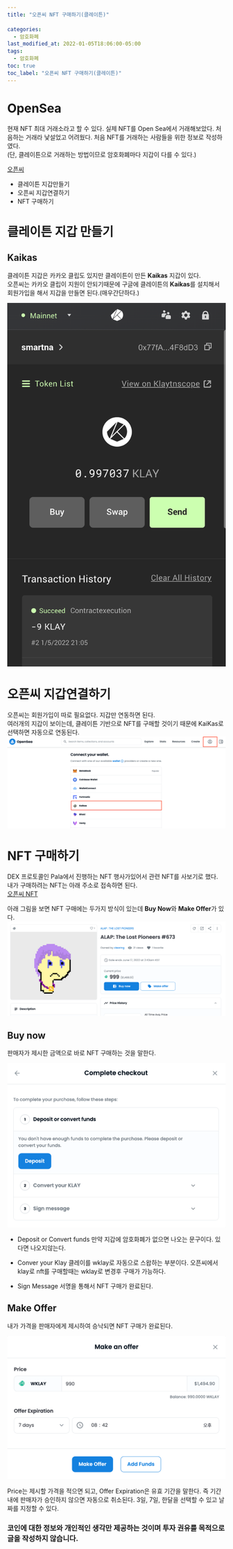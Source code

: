 ```yaml
---
title: "오픈씨 NFT 구매하기(클레이튼)"

categories:
  - 암호화폐
last_modified_at: 2022-01-05T18:06:00-05:00
tags:
  - 암호화폐
toc: true
toc_label: "오픈씨 NFT 구매하기(클레이튼)"
---
```


# OpenSea
현재 NFT 최대 거래소라고 할 수 있다. 실제 NFT를 Open Sea에서 거래해보았다. 처음하는 거래라 낯설었고 어려웠다. 처음 NFT를 거래하는 사람들을 위한 정보로 작성하였다.<br>
(단, 클레이튼으로 거래하는 방법이므로 암호화폐마다 지갑이 다를 수 있다.)<br>

[오픈씨](https://opensea.io/)<br>

- 클레이튼 지갑만들기
- 오픈씨 지갑연결하기
- NFT 구매하기

# 클레이튼 지갑 만들기
## Kaikas
클레이튼 지갑은 카카오 클립도 있지만 클레이튼이 만든 **Kaikas** 지갑이 있다.<br>
오픈씨는 카카오 클립이 지원이 안되기때문에 구글에 클레이튼의 **Kaikas**를 설치해서 회원가입을 해서 지갑을 만들면 된다.(매우간단하다.)

![Image Alt 텍스트](/assets/img/crypto/kaikas.png) <br>

# 오픈씨 지갑연결하기
오픈씨는 회원가입이 따로 필요없다. 지갑만 연동하면 된다.<br>
여러개의 지갑이 보이는데, 클레이튼 기반으로 NFT를 구매할 것이기 때문에 KaiKas로 선택하면 자동으로 연동된다.
![Image Alt 텍스트](/assets/img/crypto/opensea.png) <br>

# NFT 구매하기
DEX 프로토콜인 Pala에서 진행하는 NFT 행사가있어서 관련 NFT를 사보기로 했다.<br>
내가 구매하려는 NFT는 아래 주소로 접속하면 된다.<br>
[오픈씨 NFT](https://opensea.io/collection/alap-the-lost-pioneers)

아래 그림을 보면 NFT 구매에는 두가지 방식이 있는데 **Buy Now**와 **Make Offer**가 있다.
![Image Alt 텍스트](/assets/img/crypto/opensea_nft.png) <br>

## Buy now
판매자가 제시한 금액으로 바로 NFT 구매하는 것을 말한다. 

![Image Alt 텍스트](/assets/img/crypto/buy_now.png) <br>

- Deposit or Convert funds
만약 지갑에 암호화폐가 없으면 나오는 문구이다. 있다면 나오지않는다.

- Conver your Klay
클레이를 wklay로 자동으로 스왑하는 부분이다. 오픈씨에서 klay로 nft를 구매할때는 wklay로 변경후 구매가 가능하다.

- Sign Message
서명을 통해서 NFT 구매가 완료된다. 

## Make Offer
내가 가격을 판매자에게 제시하여 승낙되면 NFT 구매가 완료된다.

![Image Alt 텍스트](/assets/img/crypto/make_offer.png) <br>

Price는 제시할 가격을 적으면 되고, Offer Expiration은 유효 기간을 말한다. 즉 기간내에 판매자가 승인하지 않으면 자동으로 취소된다. 3일, 7일, 한달을 선택할 수 있고 날짜를 지정할 수 있다.


### 코인에 대한 정보와 개인적인 생각만 제공하는 것이며 투자 권유를 목적으로 글을 작성하지 않습니다.
